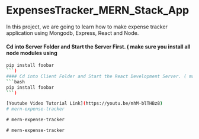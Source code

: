 # ExpensesTracker_MERN_Stack_App
In this project, we are going to learn how to make expense tracker application using Mongodb, Express, React and Node.


#### Cd into Server Folder and Start the Server First. ( make sure you install all node modules using 
```bash
pip install foobar
```)
#### Cd into Client Folder and Start the React Development Server. ( make sure you install all node modules using 
```bash
pip install foobar
```)

[Youtube Video Tutorial Link](https://youtu.be/mhM-blTHBz8)
#   m e r n - e x p e n s e - t r a c k e r  
 #   m e r n - e x p e n s e - t r a c k e r  
 #   m e r n - e x p e n s e - t r a c k e r  
 